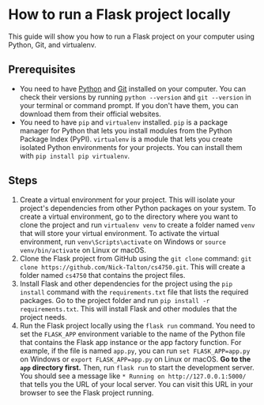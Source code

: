 # How to run a Flask project locally

This guide will show you how to run a Flask project on your computer using Python, Git, and virtualenv.

## Prerequisites

- You need to have [Python](https://www.markdownguide.org/) and [Git](https://www.geeksforgeeks.org/introduction-to-markdown/) installed on your computer. You can check their versions by running `python --version` and `git --version` in your terminal or command prompt. If you don't have them, you can download them from their official websites.
- You need to have `pip` and `virtualenv` installed. `pip` is a package manager for Python that lets you install modules from the Python Package Index (PyPI). `virtualenv` is a module that lets you create isolated Python environments for your projects. You can install them with `pip install pip virtualenv`.

## Steps

1. Create a virtual environment for your project. This will isolate your project's dependencies from other Python packages on your system. To create a virtual environment, go to the directory where you want to clone the project and run `virtualenv venv` to create a folder named `venv` that will store your virtual environment. To activate the virtual environment, run `venv\Scripts\activate` on Windows or `source venv/bin/activate` on Linux or macOS.
2. Clone the Flask project from GitHub using the `git clone` command: `git clone https://github.com/Nick-Talton/cs4750.git`. This will create a folder named `cs4750` that contains the project files.
3. Install Flask and other dependencies for the project using the `pip install` command with the `requirements.txt` file that lists the required packages. Go to the project folder and run `pip install -r requirements.txt`. This will install Flask and other modules that the project needs.
4. Run the Flask project locally using the `flask run` command. You need to set the `FLASK_APP` environment variable to the name of the Python file that contains the Flask app instance or the app factory function. For example, if the file is named `app.py`, you can run `set FLASK_APP=app.py` on Windows or `export FLASK_APP=app.py` on Linux or macOS. **Go to the `app` directory first.** Then, run `flask run` to start the development server. You should see a message like `* Running on http://127.0.0.1:5000/` that tells you the URL of your local server. You can visit this URL in your browser to see the Flask project running.
